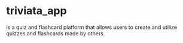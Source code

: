 # triviata_app
 is a quiz and flashcard platform that allows users to create and utilize quizzes and flashcards made by others.
